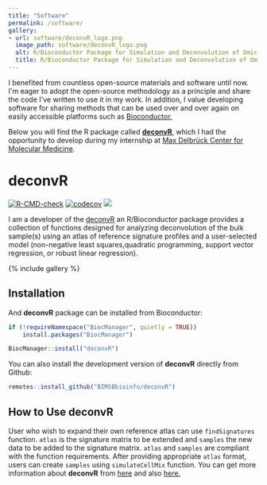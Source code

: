 ```yaml
---
title: "Software"
permalink: /software/
gallery:
- url: software/deconvR_logo.png
  image_path: software/deconvR_logo.png
  alt: R/Bioconductor Package for Simulation and Deconvolution of Omic Profiles
  title: R/Bioconductor Package for Simulation and Deconvolution of Omic Profiles
---
```


I benefited from countless open-source materials and software until now. I'm
eager to adopt the open-source methodology as a principle and share the code
I've written to use it in my work. In addition, I value developing software for
sharing methods that can be used over and over again on easily accessible
platforms such as [Bioconductor.](https://www.bioconductor.org/)

Below you will find the R package called
[**deconvR**](https://bioconductor.org/packages/release/bioc/html/deconvR.html),
which I had the opportunity to develop during my internship at [Max Delbrück Center for Molecular Medicine](https://www.mdc-berlin.de/).

# deconvR

[![R-CMD-check](https://github.com/BIMSBbioinfo/deconvR/actions/workflows/R-CMD-check.yaml/badge.svg)](https://github.com/BIMSBbioinfo/deconvR/actions/workflows/R-CMD-check.yaml)
[![codecov](https://codecov.io/gh/BIMSBbioinfo/deconvR/branch/master/graph/badge.svg?token=F86XU6BI9S)](https://codecov.io/gh/BIMSBbioinfo/deconvR)
[![](https://img.shields.io/badge/release%20version-1.4.1-green.svg)](https://www.bioconductor.org/packages/deconvR)

<!-- badges: start -->
<!-- badges: end -->

I am a developer of the [deconvR](https://bioconductor.org/packages/release/bioc/html/deconvR.html) an R/Bioconductor package provides a collection of functions
designed for analyzing deconvolution of the bulk sample(s) using an atlas of
reference signature profiles and a user-selected model (non-negative least
squares,quadratic programming, support vector regression, or robust linear
regression). 

{% include gallery %}


## Installation

And **deconvR** package can be installed from Bioconductor:

``` r
if (!requireNamespace("BiocManager", quietly = TRUE))
    install.packages("BiocManager")

BiocManager::install("deconvR")
```

You can also install the development version of **deconvR** directly from
Github:

``` r
remotes::install_github("BIMSBbioinfo/deconvR")
```

## How to Use deconvR

User who wish to expand their own reference atlas can use `findSignatures`
function. `atlas` is the signature matrix to be extended and `samples` the new
data to be added to the signature matrix. `atlas` and `samples` are compliant
with the function requirements. After providing appropriate `atlas` format,
users can create `samples` using `simulateCellMix` function. You can get more
information about **deconvR** from
[here](http://bioinformatics.mdc-berlin.de/deconvR/) and also
[here.](https://bioconductor.org/packages/release/bioc/html/deconvR.html)
